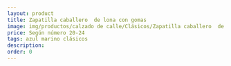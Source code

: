 ```yaml
---
layout: product
title: Zapatilla caballero  de lona con gomas
image: img/productos/calzado de calle/Clásicos/Zapatilla caballero  de lona con gomas=Según número 20-24 =azul marino clásicos.webp
price: Según número 20-24 
tags: azul marino clásicos
description: 
order: 0
---
```


